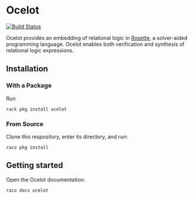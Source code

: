 # Ocelot

[![Build Status](https://travis-ci.org/jamesbornholt/ocelot.svg?branch=master)](https://travis-ci.org/jamesbornholt/ocelot)

Ocelot provides an embedding of relational logic in 
[Rosette](https://emina.github.io/rosette),
a solver-aided programming language.
Ocelot enables both verification
and synthesis of relational logic expressions.

## Installation

### With a Package

Run

    rack pkg install ocelot
    
### From Source

Clone this respository, enter its directory, and run:

    raco pkg install

## Getting started

Open the Ocelot documentation:

    raco docs ocelot
